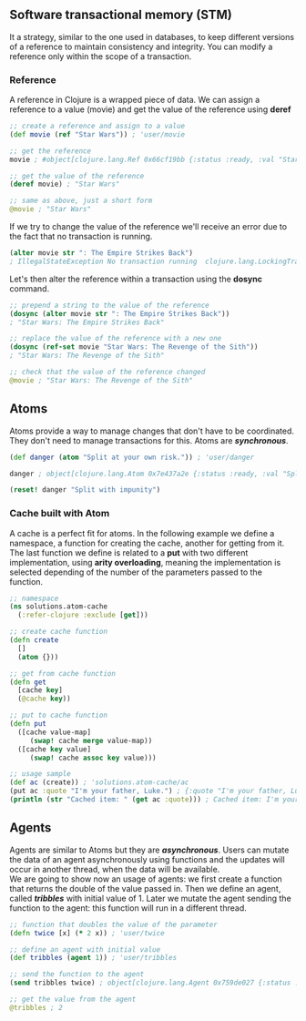 ## Software transactional memory (STM)
It a strategy, similar to the one used in databases, to keep different versions of a reference to maintain consistency and integrity. You can modify a reference only within the scope of a transaction.

### Reference
A reference in Clojure is a wrapped piece of data. We can assign a reference to a value (movie) and get the value of the reference using **deref**

```clojure
;; create a reference and assign to a value
(def movie (ref "Star Wars")) ; 'user/movie

;; get the reference
movie ; #object[clojure.lang.Ref 0x66cf19bb {:status :ready, :val "Star Wars"}]

;; get the value of the reference
(deref movie) ; "Star Wars"

;; same as above, just a short form
@movie ; "Star Wars"
```

If we try to change the value of the reference we'll receive an error due to the fact that no transaction is running.

```clojure
(alter movie str ": The Empire Strikes Back")
; IllegalStateException No transaction running  clojure.lang.LockingTransaction.getEx (LockingTransaction.java:208)
```

Let's then alter the reference within a transaction using the **dosync** command.

```clojure
;; prepend a string to the value of the reference
(dosync (alter movie str ": The Empire Strikes Back"))
; "Star Wars: The Empire Strikes Back"

;; replace the value of the reference with a new one
(dosync (ref-set movie "Star Wars: The Revenge of the Sith"))
; "Star Wars: The Revenge of the Sith"

;; check that the value of the reference changed
@movie ; "Star Wars: The Revenge of the Sith"
```

## Atoms
Atoms provide a way to manage changes that don't have to be coordinated. They don't need to manage transactions for this. Atoms are ***synchronous***.

```clojure
(def danger (atom "Split at your own risk.")) ; 'user/danger

danger ; object[clojure.lang.Atom 0x7e437a2e {:status :ready, :val "Split at your own risk."}]

(reset! danger "Split with impunity")
```

### Cache built with Atom
A cache is a perfect fit for atoms. In the following example we define a namespace, a function for creating the cache, another for getting from it. The last function we define is related to a **put** with two different implementation, using **arity overloading**, meaning the implementation is selected depending of the number of the parameters passed to the function.

```clojure
;; namespace
(ns solutions.atom-cache
  (:refer-clojure :exclude [get]))

;; create cache function
(defn create
  []
  (atom {}))

;; get from cache function
(defn get
  [cache key]
  (@cache key))

;; put to cache function
(defn put
  ([cache value-map]
     (swap! cache merge value-map))
  ([cache key value]
     (swap! cache assoc key value)))

;; usage sample
(def ac (create)) ; 'solutions.atom-cache/ac
(put ac :quote "I'm your father, Luke.") ; {:quote "I'm your father, Luke."}
(println (str "Cached item: " (get ac :quote))) ; Cached item: I'm your father, Luke.
```

## Agents
Agents are similar to Atoms but they are ***asynchronous***. Users can mutate the data of an agent asynchronously using functions and the updates will occur in another thread, when the data will be available.  
We are going to show now an usage of agents: we first create a function that returns the double of the value passed in. Then we define an agent, called ***tribbles*** with initial value of 1. Later we mutate the agent sending the function to the agent: this function will run in a different thread.

```clojure
;; function that doubles the value of the parameter
(defn twice [x] (* 2 x)) ; 'user/twice

;; define an agent with initial value
(def tribbles (agent 1)) ; 'user/tribbles

;; send the function to the agent
(send tribbles twice) ; object[clojure.lang.Agent 0x759de027 {:status :ready, :val 2}]

;; get the value from the agent
@tribbles ; 2
```
